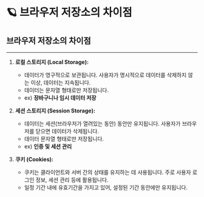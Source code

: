 # 🪐 브라우저 저장소의 차이점

## **브라우저 저장소의 차이점**

---

1. **로컬 스토리지 (Local Storage):**
    - 데이터가 영구적으로 보관됩니다. 사용자가 명시적으로 데이터를 삭제하지 않는 이상, 데이터는 지속됩니다.
    - 데이터는 문자열 형태로만 저장됩니다.
    - ex) **장바구니나 임시 데이터 저장**
    
2. **세션 스토리지 (Session Storage):**
    - 데이터는 세션(브라우저가 열려있는 동안) 동안만 유지됩니다. 사용자가 브라우저를 닫으면 데이터가 삭제됩니다.
    - 데이터 문자열 형태로만 저장됩니다.
    - ex) **인증 및 세션 관리**
    
3. **쿠키 (Cookies):**
    - 쿠키는 클라이언트와 서버 간의 상태를 유지하는 데 사용됩니다. 주로 사용자 로그인 정보, 세션 관리 등에 활용됩니다.
    - 일정 기간 내에 유효기간을 가지고 있어, 설정된 기간 동안에만 유지됩니다.